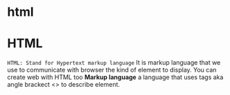 # html
# HTML
```HTML: Stand for Hypertext markup language```
It is markup language that we use to communicate with browser the kind of element to display. You can create web with HTML too
**Markup language** a language that uses tags aka angle brackect <> to describe element.
